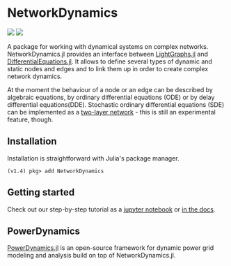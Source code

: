# NetworkDynamics

[![](https://img.shields.io/badge/docs-dev-blue.svg)](https://fhell.github.io/NetworkDynamics.jl/dev) [![](https://img.shields.io/badge/docs-stable-blue.svg)](https://fhell.github.io/NetworkDynamics.jl/stable)

A package for working with dynamical systems on complex networks. NetworkDynamics.jl provides an interface between [LightGraphs.jl](https://github.com/JuliaGraphs/LightGraphs.jl) and [DifferentialEquations.jl](https://github.com/JuliaDiffEq/DifferentialEquations.jl). It allows to define several types of dynamic and static nodes and edges and to link them up in order to create complex network dynamics.

At the moment the behaviour of a node or an edge can be described by algebraic equations, by ordinary differential equations (ODE) or by delay differential equations(DDE). Stochastic ordinary differential equations (SDE) can be implemented as a [two-layer network](https://github.com/FHell/NetworkDynamics.jl/blob/master/examples/sde.jl) - this is still an experimental feature, though.

## Installation

Installation is straightforward with Julia's package manager.

```julia-repl
(v1.4) pkg> add NetworkDynamics
```

## Getting started

Check out our step-by-step tutorial as a [jupyter notebook](https://github.com/FHell/NetworkDynamics.jl/blob/master/examples/getting_started_with_network_dynamics.ipynb) or [in the docs](https://fhell.github.io/NetworkDynamics.jl/dev/getting_started_with_network_dynamics/).

## PowerDynamics

[PowerDynamics.jl](https://juliaenergy.github.io/PowerDynamics.jl/stable/) is an open-source framework for dynamic power grid modeling and analysis build on top of NetworkDynamics.jl.
